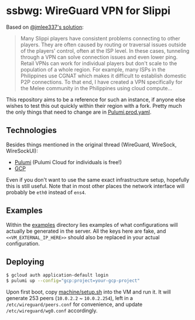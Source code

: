 # ssbwg: WireGuard VPN for Slippi

Based on [@jmlee337's solution](https://discuss.smash.today/@jmlee337/110555300578391389):
> Many Slippi players have consistent problems connecting to other players. They are often caused by routing or traversal issues outside of the players' control, often at the ISP level. In these cases, tunneling through a VPN can solve connection issues and even lower ping. Retail VPNs can work for individual players but don't scale to the population of a whole region. For example, many ISPs in the Philippines use CGNAT which makes it difficult to establish domestic P2P connections. To that end, I have created a VPN specifically for the Melee community in the Philippines using cloud compute...

This repository aims to be a reference for such an instance, if anyone else wishes to test this out quickly within their region with a fork. Pretty much the only things that need to change are in [Pulumi.prod.yaml](./Pulumi.prod.yaml).

## Technologies
Besides things mentioned in the original thread (WireGuard, WireSock, WireSockUI):
- [Pulumi](https://www.pulumi.com) (Pulumi Cloud for individuals is free!)
- [GCP](https://cloud.google.com)

Even if you don't want to use the same exact infrastructure setup, hopefully this is still useful. Note that in most other places the network interface will probably be `eth0` instead of `ens4`.

## Examples
Within the [examples](./examples) directory lies examples of what configurations will actually be generated in the server. All the keys here are fake, and `<<VM_EXTERNAL_IP_HERE>>` should also be replaced in your actual configuration.

## Deploying
```bash
$ gcloud auth application-default login
$ pulumi up --config="gcp:project=your-gcp-project"
```

Upon first boot, copy [machine/setup.sh](./machine/setup.sh) into the VM and run it. It will generate 253 peers (`10.0.2.2` ~ `10.0.2.254`), left in a `/etc/wireguard/peers.conf` for convenience, and update `/etc/wireguard/wg0.conf` accordingly.
